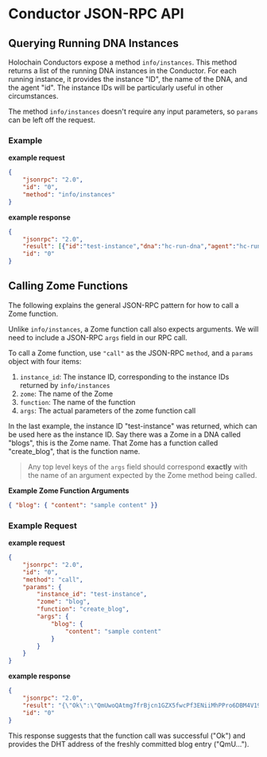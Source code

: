 # Conductor JSON-RPC API



## Querying Running DNA Instances

Holochain Conductors expose a method `info/instances`. This method returns a list of the running DNA instances in the Conductor. For each running instance, it provides the instance "ID", the name of the DNA, and the agent "id". The instance IDs will be particularly useful in other circumstances.

The method `info/instances` doesn't require any input parameters, so `params` can be left off the request.

### Example
**example request**
```json
{
    "jsonrpc": "2.0",
    "id": "0",
    "method": "info/instances"
}
```

**example response**
```json
{
    "jsonrpc": "2.0",
    "result": [{"id":"test-instance","dna":"hc-run-dna","agent":"hc-run-agent"}],
    "id": "0"
}
```

## Calling Zome Functions

The following explains the general JSON-RPC pattern for how to call a Zome function.

Unlike `info/instances`, a Zome function call also expects arguments. We will need to include a JSON-RPC `args` field in our RPC call.

To call a Zome function, use `"call"` as the JSON-RPC `method`, and a `params` object with four items:
1. `instance_id`: The instance ID, corresponding to the instance IDs returned by `info/instances`
2. `zome`: The name of the Zome
3. `function`: The name of the function
4. `args`: The actual parameters of the zome function call

In the last example, the instance ID "test-instance" was returned, which can be used here as the instance ID. Say there was a Zome in a DNA called "blogs", this is the Zome name. That Zome has a function called "create_blog", that is the function name. 

> Any top level keys of the `args` field should correspond **exactly** with the name of an argument expected by the Zome method being called.

**Example Zome Function Arguments**

```json
{ "blog": { "content": "sample content" }}
```

### Example Request

**example request**
```json
{
    "jsonrpc": "2.0",
    "id": "0",
    "method": "call",
    "params": {
        "instance_id": "test-instance",
        "zome": "blog",
        "function": "create_blog",
        "args": {
            "blog": {
                "content": "sample content"
            } 
        }
    }
}
```

**example response**
```json
{
    "jsonrpc": "2.0",
    "result": "{\"Ok\":\"QmUwoQAtmg7frBjcn1GZX5fwcPf3ENiiMhPPro6DBM4V19\"}",
    "id": "0"
}
```

This response suggests that the function call was successful ("Ok") and provides the DHT address of the freshly committed blog entry ("QmU...").

